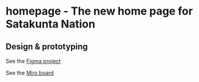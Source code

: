 # homepage - The new home page for Satakunta Nation

## Design & prototyping

See the [Figma project](https://www.figma.com/file/QPVg6H8mrDNMfxOoF8CckZ/SatO-Home-Page?node-id=0%3A1)

See the [Miro board](https://miro.com/app/board/uXjVPSkJ34k=/?share_link_id=176555736587)
